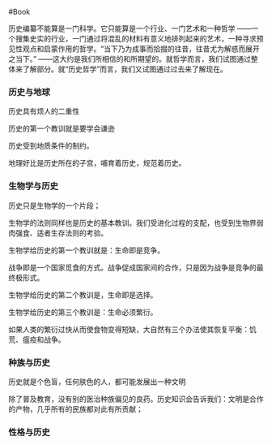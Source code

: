 #Book 




历史编纂不能算是一门科学。它只能算是一个行业、一门艺术和一种哲学 ——一个搜集史实的行业，一门通过将混乱的材料有意义地排列起来的艺术，一种寻求预见性观点和启蒙作用的哲学。“当下乃为成事而拾掇的往昔，往昔尤为解惑而展开之当下。” ——这大约是我们所相信的和所期望的。就哲学而言，我们试图通过整体来了解部分。就“历史哲学”而言，我们又试图通过过去来了解现在。


### 历史与地球

历史具有烦人的二重性

历史的第一个教训就是要学会谦逊

历史受到地质条件的制约。

地理好比是历史所在的子宫，哺育着历史，规范着历史。


### 生物学与历史

历史只是生物学的一个片段；

生物学的法则同样也是历史的基本教训。我们受进化过程的支配，也受到生物界弱肉强食、适者生存法则的考验。

生物学给历史的第一个教训就是：生命即是竞争。

战争即是一个国家觅食的方式。战争促成国家间的合作，只是因为战争是竞争的最终极形式。


生物学给历史的第二个教训是，生命即是选择。

生物学给历史的第三个教训是：生命必须繁衍。

如果人类的繁衍过快从而使食物变得短缺，大自然有三个办法使其恢复平衡：饥荒、瘟疫和战争。


### 种族与历史

历史就是个色盲，任何肤色的人，都可能发展出一种文明

除了普及教育，没有别的医治种族偏见的良药。历史知识会告诉我们：文明是合作的产物，几乎所有的民族都对此有所贡献；

### 性格与历史















